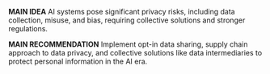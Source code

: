 **MAIN IDEA**
AI systems pose significant privacy risks, including data collection, misuse, and bias, requiring collective solutions and stronger regulations.

**MAIN RECOMMENDATION**
Implement opt-in data sharing, supply chain approach to data privacy, and collective solutions like data intermediaries to protect personal information in the AI era.
